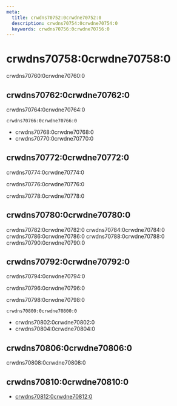 ```yaml
---
meta:
  title: crwdns70752:0crwdne70752:0
  description: crwdns70754:0crwdne70754:0
  keywords: crwdns70756:0crwdne70756:0
---
```


# crwdns70758:0crwdne70758:0

crwdns70760:0crwdne70760:0

<entry-ad />

## crwdns70762:0crwdne70762:0

crwdns70764:0crwdne70764:0

`crwdns70766:0crwdne70766:0`

- crwdns70768:0crwdne70768:0
- crwdns70770:0crwdne70770:0

## crwdns70772:0crwdne70772:0

crwdns70774:0crwdne70774:0

  crwdns70776:0crwdne70776:0

  crwdns70778:0crwdne70778:0

## crwdns70780:0crwdne70780:0

crwdns70782:0crwdne70782:0
<alert type="success">crwdns70784:0crwdne70784:0</alert>
<alert type="info">crwdns70786:0crwdne70786:0</alert>
<alert type="warning">crwdns70788:0crwdne70788:0</alert>
<alert type="error">crwdns70790:0crwdne70790:0</alert>

## crwdns70792:0crwdne70792:0

crwdns70794:0crwdne70794:0

  crwdns70796:0crwdne70796:0

  crwdns70798:0crwdne70798:0

  `crwdns70800:0crwdne70800:0`

- crwdns70802:0crwdne70802:0
- crwdns70804:0crwdne70804:0

## crwdns70806:0crwdne70806:0

crwdns70808:0crwdne70808:0

## crwdns70810:0crwdne70810:0

- [crwdns70812:0crwdne70812:0]()

<backmatter />
